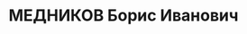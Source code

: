 ---
title: МЕДНИКОВ Борис Иванович
description: "Род. в 1909, Лодзь, русский, обр.: незаконченное высшее, анархист. Проживал:\
  \ Петропавловск. \n  Арестован 15.02.1936. Обв.: антисоветская деятельность, связи\
  \ с анархо-ссыльными и анархо-эмиграцией. Приговор: Особое совещание при НКВД СССР,\
  \ 10.06.1936 – ссылка в Башкирию на 3 года"
---